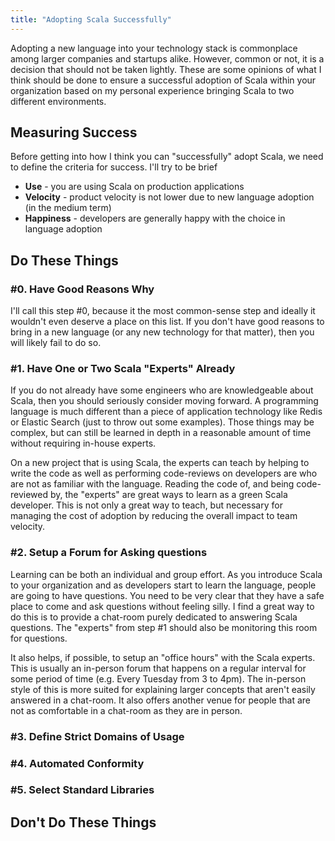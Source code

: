 ```yaml
---
title: "Adopting Scala Successfully"
---
```


<!--
summary: organization thinking about adopting scala, some tips to make it Successfully

+ have 1 or 2 in-house "experts"
+ setup a forum for people to come and ask questions
+ define a fairly rigid tech stack (talk about scalaz here)
+ coding standards (automation tools / style guides)

-->


Adopting a new language into your technology stack is commonplace among larger companies
and startups alike. However, common or not, it is a decision that should not be taken
lightly. These are some opinions of what I think should be done to ensure a successful adoption
of Scala within your organization based on my personal experience bringing Scala to two
different environments.

## Measuring Success

Before getting into how I think you can "successfully" adopt Scala, we need to define the
criteria for success. I'll try to be brief

+ __Use__ - you are using Scala on production applications
+ __Velocity__ - product velocity is not lower due to new language adoption (in the medium term)
+ __Happiness__ - developers are generally happy with the choice in language adoption

<!-- TODO this list is too short, think of more things -->

## Do These Things

### #0. Have Good Reasons Why

I'll call this step #0, because it the most common-sense step and ideally it wouldn't even
deserve a place on this list. If you don't have good reasons to bring in a new language (or
any new technology for that matter), then you will likely fail to do so.

### #1. Have One or Two Scala "Experts" Already

If you do not already have some engineers who are knowledgeable about Scala, then you should
seriously consider moving forward. A programming language is much different than a piece of
application technology like Redis or Elastic Search (just to throw out some examples). Those
things may be complex, but can still be learned in depth in a reasonable amount of time
without requiring in-house experts.

On a new project that is using Scala, the experts can teach by helping
to write the code as well as performing code-reviews on developers are who are not as familiar
with the language. Reading the code of, and being code-reviewed by, the "experts" are great ways to
learn as a green Scala developer. This is not only a great way to teach, but necessary for
managing the cost of adoption by reducing the overall impact to team velocity.

### #2. Setup a Forum for Asking questions

Learning can be both an individual and group effort. As you introduce Scala to your organization
and as developers start to learn the language, people are going to have questions. You need to be
very clear that they have a safe place to come and ask questions without feeling silly. I find a
great way to do this is to provide a chat-room purely dedicated to answering Scala questions. The
"experts" from step #1 should also be monitoring this room for questions.

It also helps, if possible, to setup an "office hours" with the Scala experts. This is usually
an in-person forum that happens on a regular interval for some period of time (e.g. Every Tuesday
from 3 to 4pm). The in-person style of this is more suited for explaining larger concepts that
aren't easily answered in a chat-room. It also offers another venue for people that are not as
comfortable in a chat-room as they are in person.

### #3. Define Strict Domains of Usage

<!-- mandatory when doing X, don't make optional -->

### #4. Automated Conformity

<!-- style checking, formatting, etc. -->

### #5. Select Standard Libraries


## Don't Do These Things
<!-- TODO not sure if I want to do this section or not, but could be interesting if I have
          enough to say -->
